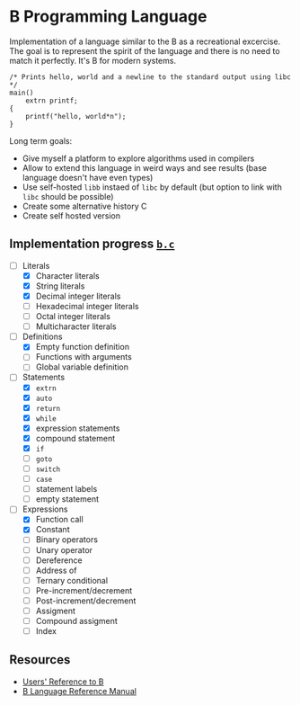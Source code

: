 # B Programming Language

Implementation of a language similar to the B as a recreational excercise.
The goal is to represent the spirit of the language and there is no need to match it perfectly.
It's B for modern systems.

```b
/* Prints hello, world and a newline to the standard output using libc */
main()
	extrn printf;
{
    printf("hello, world*n");
}
```

Long term goals:

- Give myself a platform to explore algorithms used in compilers
- Allow to extend this language in weird ways and see results (base language doesn't have even types)
- Use self-hosted `libb` instaed of `libc` by default (but option to link with `libc` should be possible)
- Create some alternative history C
- Create self hosted version

## Implementation progress [`b.c`](./b.c)

- [ ] Literals
    - [x] Character literals
    - [x] String literals
    - [x] Decimal integer literals
    - [ ] Hexadecimal integer literals
    - [ ] Octal integer literals
    - [ ] Multicharacter literals
- [ ] Definitions
    - [x] Empty function definition
    - [ ] Functions with arguments
    - [ ] Global variable definition
- [ ] Statements
    - [x] `extrn`
    - [x] `auto`
    - [x] `return`
    - [x] `while`
    - [x] expression statements
    - [x] compound statement
    - [x] `if`
    - [ ] `goto`
    - [ ] `switch`
    - [ ] `case`
    - [ ] statement labels
    - [ ] empty statement
- [ ] Expressions
    - [x] Function call
    - [x] Constant
    - [ ] Binary operators
    - [ ] Unary operator
    - [ ] Dereference
    - [ ] Address of
    - [ ] Ternary conditional
    - [ ] Pre-increment/decrement
    - [ ] Post-increment/decrement
    - [ ] Assigment
    - [ ] Compound assigment
    - [ ] Index

## Resources

- [Users' Reference to B](https://www.nokia.com/bell-labs/about/dennis-m-ritchie/kbman.html)
- [B Language Reference Manual](https://www.thinkage.ca/gcos/expl/b/index.html)
